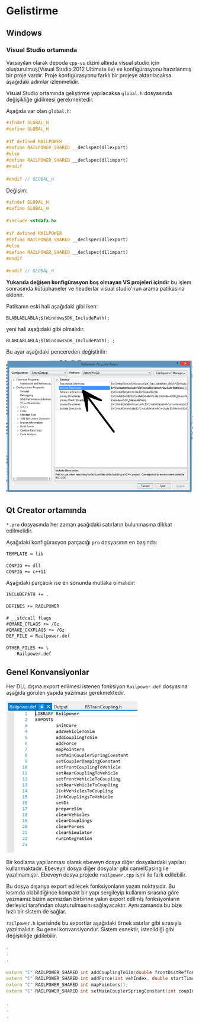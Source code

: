 # Gelistirme

## Windows

### Visual Studio ortamında

Varsayılan olarak depoda `cpp-vs` dizini altında visual studio için oluşturulmuş(Visual Studio 2012 Ultimate ile) ve konfigürasyonu hazırlanmış bir proje vardır. Proje konfigürasyonu farklı bir projeye aktarılacaksa aşağıdaki adımlar izlenmelidir.

Visual Studio ortamında geliştirme yapılacaksa `global.h` dosyasında değişikliğe gidilmesi gerekmektedir.

Aşağıda var olan `global.h`:
```cpp
#ifndef GLOBAL_H
#define GLOBAL_H

#if defined RAILPOWER
#define RAILPOWER_SHARED __declspec(dllexport)
#else
#define RAILPOWER_SHARED __declspec(dllimport)
#endif

#endif // GLOBAL_H
```
Değişim:

```cpp
#ifndef GLOBAL_H
#define GLOBAL_H

#include <stdafx.h>

#if defined RAILPOWER
#define RAILPOWER_SHARED __declspec(dllexport)
#else
#define RAILPOWER_SHARED __declspec(dllimport)
#endif

#endif // GLOBAL_H
```
**Yukarıda değişen konfigürasyon boş olmayan VS projeleri içindir**
bu işlem sonrasında kütüphaneler ve headerlar visual studio'nun arama patikasına eklenir.

Patikanın eski hali aşağıdaki gibi iken:
```
BLABLABLABLA;$(WindowsSDK_IncludePath);
```
yeni hali aşağıdaki gibi olmalıdır.
```
BLABLABLABLA;$(WindowsSDK_IncludePath);.;
```
Bu ayar aşağıdaki pencereden değiştirilir:

![Include Dirs](images/includedir.png "Include Dirs")

## Qt Creator ortamında
`*.pro` dosyasında her zaman aşağıdaki satırların bulunmasına dikkat edilmelidir.

Aşağıdaki konfigürasyon parçacığı `pro` dosyasının en başında:
```
TEMPLATE = lib

CONFIG += dll
CONFIG += c++11
```
Aşağıdaki parçacık ise en sonunda mutlaka olmalıdır:
```
INCLUDEPATH += .

DEFINES += RAILPOWER

# __stdcall flags
#QMAKE_CFLAGS += /Gz
#QMAKE_CXXFLAGS += /Gz
DEF_FILE = Railpower.def

OTHER_FILES += \
    Railpower.def
```


## Genel Konvansiyonlar

Her DLL dışına export edilmesi istenen fonksiyon `Railpower.def` dosyasına aşağıda görülen yapıda yazılması gerekmektedir.

![Def File](images/deffile.png "Def File")

Bir kodlama yapılanması olarak ebeveyn dosya diğer dosyalardaki yapıları kullanmaktadır. Ebeveyn dosya diğer dosyalar gibi camelCasing ile yazılmamıştır. Ebeveyn dosya projede `railpower.cpp` ismi ile fark edilebilir.

Bu dosya dışarıya export edilecek fonksiyonların yazım noktasıdır. Bu kısımda olabildiğince kompakt bir yapı sergileyip kullanım sırasına göre yazmamız bizim açımızdan birbirine yakın export edilmiş fonksiyonların derleyici tarafından oluşturulmasını sağlayacaktır. Aynı zamanda bu bize hızlı bir sistem de sağlar.

`railpower.h` içerisinde bu exportlar aşağıdaki örnek satırlar gibi sırasıyla yazılmalıdır. Bu genel konvansiyondur. Sistem esnektir, istenildiği gibi değişkiliğe gidilebilir.

```cpp
.
.
.

extern "C" RAILPOWER_SHARED int addCouplingToSim(double frontDistRefToCoupling, double rearDistRefToCoupling, double tensionDistance, bool nullify);
extern "C" RAILPOWER_SHARED int addForce(int vehIndex, double startTime, double stopTime, double forceValue);
extern "C" RAILPOWER_SHARED int mapPointers();
extern "C" RAILPOWER_SHARED int setMainCouplerSpringConstant(int coupIndex, double sprConst);

.
.
.
```
